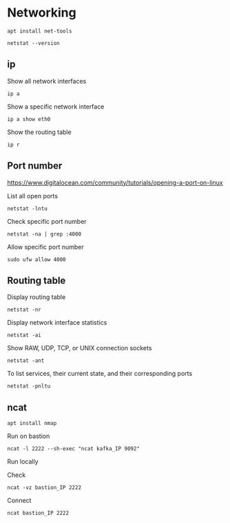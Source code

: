 # Networking

```shell
apt install net-tools
```

```shell
netstat --version
```

## ip

Show all network interfaces
```shell
ip a
```

Show a specific network interface
```shell
ip a show eth0
```

Show the routing table
```shell
ip r
```

## Port number

https://www.digitalocean.com/community/tutorials/opening-a-port-on-linux

List all open ports
```shell
netstat -lntu
```

Check specific port number
```shell
netstat -na | grep :4000
```

Allow specific port number
```shell
sudo ufw allow 4000
```

## Routing table

Display routing table
```shell
netstat -nr
```

Display network interface statistics
```shell
netstat -ai
```

Show RAW, UDP, TCP, or UNIX connection sockets
```shell
netstat -ant
```

To list services, their current state, and their corresponding ports
```
netstat -pnltu
```

## ncat

```shell
apt install nmap
```

Run on bastion

```shell
ncat -l 2222 --sh-exec "ncat kafka_IP 9092"
```

Run locally

Check
```shell
ncat -vz bastion_IP 2222
```

Connect
```shell
ncat bastion_IP 2222
```
